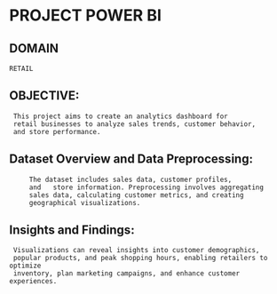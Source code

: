 
# PROJECT POWER BI
## DOMAIN
    RETAIL
## OBJECTIVE:
     This project aims to create an analytics dashboard for
     retail businesses to analyze sales trends, customer behavior,
     and store performance.

## Dataset Overview and Data Preprocessing:
         The dataset includes sales data, customer profiles, 
         and   store information. Preprocessing involves aggregating 
         sales data, calculating customer metrics, and creating 
         geographical visualizations.

 ## Insights and Findings:
     Visualizations can reveal insights into customer demographics, 
     popular products, and peak shopping hours, enabling retailers to optimize 
     inventory, plan marketing campaigns, and enhance customer experiences.




